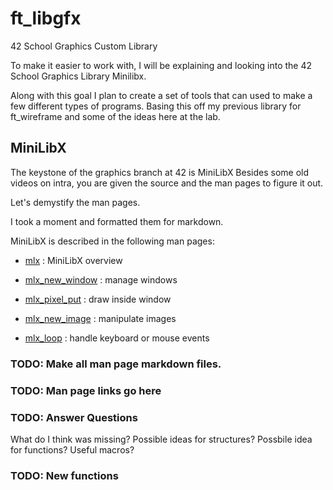 # ft_libgfx
42 School Graphics Custom Library

To make it easier to work with, I will be explaining and looking into the 42 School Graphics Library Minilibx.

Along with this goal I plan to create a set of tools that can used to make a few different types of programs.
Basing this off my previous library for ft_wireframe and some of the ideas here at the lab.

## MiniLibX

The keystone of the graphics branch at 42 is MiniLibX
Besides some old videos on intra, you are given the source and the man pages to figure it out.

Let's demystify the man pages.

I took a moment and formatted them for markdown.

MiniLibX is described in the following man pages:

* [mlx](man_mlx.md) : MiniLibX overview

* [mlx_new_window](man_mlx_new_window.md) : manage windows

* [mlx_pixel_put](man_mlx_pixel_put.md) : draw inside window

* [mlx_new_image](man_mlx_new_image.md) : manipulate images

* [mlx_loop](man_mlx_loop.md) : handle keyboard or mouse events

### TODO: Make all man page markdown files.
### TODO: Man page links go here

### TODO: Answer Questions
What do I think was missing?
Possible ideas for structures?
Possbile idea for functions?
Useful macros?

### TODO: New functions
